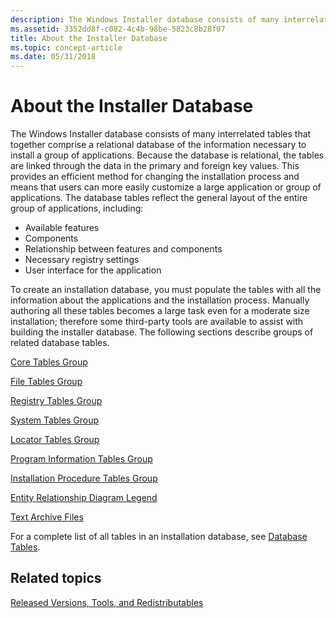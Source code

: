 ```yaml
---
description: The Windows Installer database consists of many interrelated tables that together comprise a relational database of the information necessary to install a group of applications.
ms.assetid: 3352dd8f-c082-4c4b-98be-5823c8b28f07
title: About the Installer Database
ms.topic: concept-article
ms.date: 05/31/2018
---
```


# About the Installer Database

The Windows Installer database consists of many interrelated tables that together comprise a relational database of the information necessary to install a group of applications. Because the database is relational, the tables are linked through the data in the primary and foreign key values. This provides an efficient method for changing the installation process and means that users can more easily customize a large application or group of applications. The database tables reflect the general layout of the entire group of applications, including:

-   Available features
-   Components
-   Relationship between features and components
-   Necessary registry settings
-   User interface for the application

To create an installation database, you must populate the tables with all the information about the applications and the installation process. Manually authoring all these tables becomes a large task even for a moderate size installation; therefore some third-party tools are available to assist with building the installer database. The following sections describe groups of related database tables.

[Core Tables Group](core-tables-group.md)

[File Tables Group](file-tables-group.md)

[Registry Tables Group](registry-tables-group.md)

[System Tables Group](system-tables-group.md)

[Locator Tables Group](locator-tables-group.md)

[Program Information Tables Group](program-information-tables-group.md)

[Installation Procedure Tables Group](installation-procedure-tables-group.md)

[Entity Relationship Diagram Legend](entity-relationship-diagram-legend.md)

[Text Archive Files](text-archive-files.md)

For a complete list of all tables in an installation database, see [Database Tables](database-tables.md).

## Related topics

<dl> <dt>

[Released Versions, Tools, and Redistributables](released-versions-tools-and-redistributables.md)
</dt> </dl>

 

 



